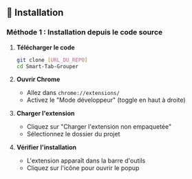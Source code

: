 ## 🚀 Installation

### Méthode 1 : Installation depuis le code source

1. **Télécharger le code**
   ```bash
   git clone [URL_DU_REPO]
   cd Smart-Tab-Grouper
   ```

2. **Ouvrir Chrome**
   - Allez dans `chrome://extensions/`
   - Activez le "Mode développeur" (toggle en haut à droite)

3. **Charger l'extension**
   - Cliquez sur "Charger l'extension non empaquetée"
   - Sélectionnez le dossier du projet

4. **Vérifier l'installation**
   - L'extension apparaît dans la barre d'outils
   - Cliquez sur l'icône pour ouvrir le popup